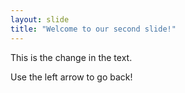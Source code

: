 ```yaml
---
layout: slide
title: "Welcome to our second slide!"
---
```

This is the change in the text.

Use the left arrow to go back!
